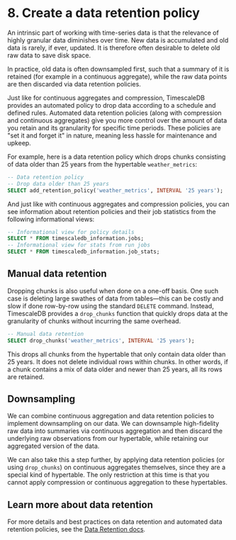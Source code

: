 # 8. Create a data retention policy

An intrinsic part of working with time-series data is that the relevance of
highly granular data diminishes over time. New data is accumulated and old data
is rarely, if ever, updated. It is therefore often desirable to delete old raw
data to save disk space.

<highlight type="tip"> 
In practice, old data is often downsampled first, such
that a summary of it is retained (for example in a continuous aggregate), while
the raw data points are then discarded via data retention policies. 
</highlight>

Just like for continuous aggregates and compression, TimescaleDB provides an
automated policy to drop data according to a schedule and defined rules.
Automated data retention policies (along with compression and continuous
aggregates) give you more control over the amount of data you retain and its
granularity for specific time periods. These policies are "set it and forget it"
in nature, meaning less hassle for maintenance and upkeep.

For example, here is a data retention policy which drops chunks consisting of
data older than 25 years from the hypertable `weather_metrics`:

```sql
-- Data retention policy
-- Drop data older than 25 years
SELECT add_retention_policy('weather_metrics', INTERVAL '25 years');
```


And just like with continuous aggregates and compression policies, you can see
information about retention policies and their job statistics from the
following informational views:

```sql
-- Informational view for policy details
SELECT * FROM timescaledb_information.jobs;
-- Informational view for stats from run jobs
SELECT * FROM timescaledb_information.job_stats;
```


## Manual data retention

Dropping chunks is also useful when done on a one-off basis. One such case is
deleting large swathes of data from tables—this can be costly and slow if done
row-by-row using the standard `DELETE` command. Instead, TimescaleDB provides a
`drop_chunks` function that quickly drops data at the granularity of chunks
without incurring the same overhead.

```sql
-- Manual data retention
SELECT drop_chunks('weather_metrics', INTERVAL '25 years');
```


This drops all chunks from the hypertable that only contain data older than 25
years. It does not delete individual rows within chunks. In other words, if a
chunk contains a mix of data older and newer than 25 years, all its rows are
retained. 

## Downsampling

We can combine continuous aggregation and data retention policies to implement
downsampling on our data. We can downsample high-fidelity raw data into summaries
via continuous aggregation and then discard the underlying raw observations from
our hypertable, while retaining our aggregated version of the data.

We can also take this a step further, by applying data retention policies (or
using `drop_chunks`) on continuous aggregates themselves, since they are a special
kind of hypertable. The only restriction at this time is that you cannot apply
compression or continuous aggregation to these hypertables.

## Learn more about data retention

For more details and best practices on data retention and automated data retention
policies, see the [Data Retention docs][data-retention].

[data-retention]: /how-to-guides/data-retention